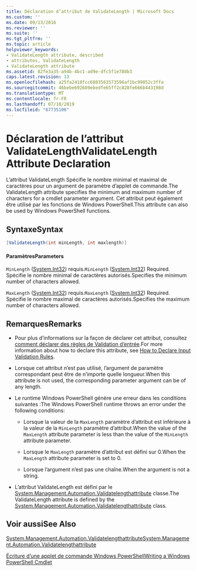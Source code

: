 ```yaml
---
title: Déclaration d’attribut de ValidateLength | Microsoft Docs
ms.custom: ''
ms.date: 09/13/2016
ms.reviewer: ''
ms.suite: ''
ms.tgt_pltfrm: ''
ms.topic: article
helpviewer_keywords:
- ValidateLength attribute, described
- attributes, ValidateLength
- ValidateLength attribute
ms.assetid: 82fe3a35-a94b-4bc1-ad9e-dfc5f1e788b3
caps.latest.revision: 13
ms.openlocfilehash: a25fa2410fcc6803563573596af1bc99052c3ffa
ms.sourcegitcommit: 46bebe692689ebedfe65ff2c828fe666b443198d
ms.translationtype: MT
ms.contentlocale: fr-FR
ms.lasthandoff: 07/10/2019
ms.locfileid: "67735106"
---
```

# <a name="validatelength-attribute-declaration"></a><span data-ttu-id="d1d84-102">Déclaration de l’attribut ValidateLength</span><span class="sxs-lookup"><span data-stu-id="d1d84-102">ValidateLength Attribute Declaration</span></span>

<span data-ttu-id="d1d84-103">L’attribut ValidateLength Spécifie le nombre minimal et maximal de caractères pour un argument de paramètre d’applet de commande.</span><span class="sxs-lookup"><span data-stu-id="d1d84-103">The ValidateLength attribute specifies the minimum and maximum number of characters for a cmdlet parameter argument.</span></span> <span data-ttu-id="d1d84-104">Cet attribut peut également être utilisé par les fonctions de Windows PowerShell.</span><span class="sxs-lookup"><span data-stu-id="d1d84-104">This attribute can also be used by Windows PowerShell functions.</span></span>

## <a name="syntax"></a><span data-ttu-id="d1d84-105">Syntaxe</span><span class="sxs-lookup"><span data-stu-id="d1d84-105">Syntax</span></span>

```csharp
[ValidateLength(int minLength, int maxlength)]
```

#### <a name="parameters"></a><span data-ttu-id="d1d84-106">Paramètres</span><span class="sxs-lookup"><span data-stu-id="d1d84-106">Parameters</span></span>

<span data-ttu-id="d1d84-107">`MinLength` ([System.Int32](/dotnet/api/System.Int32)) requis.</span><span class="sxs-lookup"><span data-stu-id="d1d84-107">`MinLength` ([System.Int32](/dotnet/api/System.Int32)) Required.</span></span> <span data-ttu-id="d1d84-108">Spécifie le nombre minimal de caractères autorisés.</span><span class="sxs-lookup"><span data-stu-id="d1d84-108">Specifies the minimum number of characters allowed.</span></span>

<span data-ttu-id="d1d84-109">`MaxLength` ([System.Int32](/dotnet/api/System.Int32)) requis.</span><span class="sxs-lookup"><span data-stu-id="d1d84-109">`MaxLength` ([System.Int32](/dotnet/api/System.Int32)) Required.</span></span> <span data-ttu-id="d1d84-110">Spécifie le nombre maximal de caractères autorisés.</span><span class="sxs-lookup"><span data-stu-id="d1d84-110">Specifies the maximum number of characters allowed.</span></span>

## <a name="remarks"></a><span data-ttu-id="d1d84-111">Remarques</span><span class="sxs-lookup"><span data-stu-id="d1d84-111">Remarks</span></span>

- <span data-ttu-id="d1d84-112">Pour plus d’informations sur la façon de déclarer cet attribut, consultez [comment déclarer des règles de Validation d’entrée](./how-to-validate-parameter-input.md).</span><span class="sxs-lookup"><span data-stu-id="d1d84-112">For more information about how to declare this attribute, see [How to Declare Input Validation Rules](./how-to-validate-parameter-input.md).</span></span>

- <span data-ttu-id="d1d84-113">Lorsque cet attribut n’est pas utilisé, l’argument de paramètre correspondant peut être de n’importe quelle longueur.</span><span class="sxs-lookup"><span data-stu-id="d1d84-113">When this attribute is not used, the corresponding parameter argument can be of any length.</span></span>

- <span data-ttu-id="d1d84-114">Le runtime Windows PowerShell génère une erreur dans les conditions suivantes :</span><span class="sxs-lookup"><span data-stu-id="d1d84-114">The Windows PowerShell runtime throws an error under the following conditions:</span></span>

    - <span data-ttu-id="d1d84-115">Lorsque la valeur de la `MaxLength` paramètre d’attribut est inférieure à la valeur de la `MinLength` paramètre d’attribut.</span><span class="sxs-lookup"><span data-stu-id="d1d84-115">When the value of the `MaxLength` attribute parameter is less than the value of the `MinLength` attribute parameter.</span></span>

    - <span data-ttu-id="d1d84-116">Lorsque le `MaxLength` paramètre d’attribut est défini sur 0.</span><span class="sxs-lookup"><span data-stu-id="d1d84-116">When the `MaxLength` attribute parameter is set to 0.</span></span>

    - <span data-ttu-id="d1d84-117">Lorsque l’argument n’est pas une chaîne.</span><span class="sxs-lookup"><span data-stu-id="d1d84-117">When the argument is not a string.</span></span>

- <span data-ttu-id="d1d84-118">L’attribut ValidateLength est défini par le [System.Management.Automation.Validatelengthattribute](/dotnet/api/System.Management.Automation.ValidateLengthAttribute) classe.</span><span class="sxs-lookup"><span data-stu-id="d1d84-118">The ValidateLength attribute is defined by the [System.Management.Automation.Validatelengthattribute](/dotnet/api/System.Management.Automation.ValidateLengthAttribute) class.</span></span>

## <a name="see-also"></a><span data-ttu-id="d1d84-119">Voir aussi</span><span class="sxs-lookup"><span data-stu-id="d1d84-119">See Also</span></span>

[<span data-ttu-id="d1d84-120">System.Management.Automation.Validatelengthattribute</span><span class="sxs-lookup"><span data-stu-id="d1d84-120">System.Management.Automation.Validatelengthattribute</span></span>](/dotnet/api/System.Management.Automation.ValidateLengthAttribute)

[<span data-ttu-id="d1d84-121">Écriture d’une applet de commande Windows PowerShell</span><span class="sxs-lookup"><span data-stu-id="d1d84-121">Writing a Windows PowerShell Cmdlet</span></span>](./writing-a-windows-powershell-cmdlet.md)
